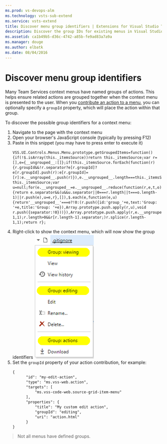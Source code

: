 ```yaml
---
ms.prod: vs-devops-alm
ms.technology: vsts-sub-extend
ms.service: vsts-extend
title: Discover menu group identifiers | Extensions for Visual Studio Team Services
description: Discover the group IDs for existing menus in Visual Studio Team Services.
ms.assetid: ca1b49b5-d36c-4742-a85b-fe9ad83a7a9a
ms.manager: douge
ms.author: elbatk
ms.date: 08/04/2016
---
```


# Discover menu group identifiers

Many Team Services context menus have named groups of actions. This helps ensure related actions are grouped together when the context menu is presented to the user. When you [contribute an action to a menu](../develop/add-action.md), you can optionally specify a `groupId` property, which will place the action within that group.

To discover the possible group identifiers for a context menu:

1. Navigate to the page with the context menu
2. Open your browser's JavaScript console (typically by pressing F12)
3. Paste in this snippet (you may have to press enter to execute it) 
   ```
   VSS.UI.Controls.Menus.Menu.prototype.getGroupedItems=function(){if(!$.isArray(this._itemsSource))return this._itemsSource;var r=[],e={__ungrouped__:[]};if(this._itemsSource.forEach(function(r){r.groupId&&!r.separator?e[r.groupId]?e[r.groupId].push(r):e[r.groupId]=[r]:e.__ungrouped__.push(r)}),e.__ungrouped__.length===this._itemsSource.length)return this._itemsSource;var u=null;for(e.__ungrouped__=e.__ungrouped__.reduce(function(r,e,t,o){return e.separator&&(u&&u.separator||0===r.length||t===o.length-1)||r.push(e),u=e,r},[]),$.each(e,function(e,u){return'__ungrouped__'===e?!0:(r.push({id:'group_'+e,text:'Group: '+e,title:'Group: '+e}),Array.prototype.push.apply(r,u),void r.push({separator:!0}))}),Array.prototype.push.apply(r,e.__ungrouped__),0===e.__ungrouped__.length&&r.splice(r.length-1,1);r.length>0&&r[r.length-1].separator;)r.splice(r.length-1,1);return r};
   ```
4. Right-click to show the context menu, which will now show the group identifiers
   ![Menu Groups](../_img/menu-groups.png)
5. Set the `groupId` property of your action contribution, for example: 
   ```
   {
         "id": "my-edit-action",
         "type": "ms.vss-web.action",
         "targets": [
             "ms.vss-code-web.source-grid-item-menu"
         ],
         "properties": {
             "title": "My custom edit action",
             "groupId": "editing",
             "uri": "action.html"
         }
   }
   ```     

> Not all menus have defined groups.

